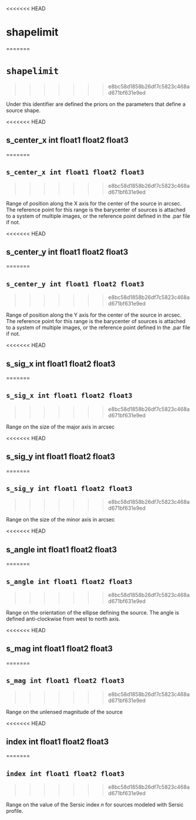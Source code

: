 <<<<<<< HEAD
# shapelimit
=======
# `shapelimit`
>>>>>>> e8bc58d1858b26df7c5823c468ad671bf631e9ed


Under this identifier are defined the priors on the parameters that define a source shape.




<<<<<<< HEAD
## s\_center\_x int float1 float2 float3
=======
## `s_center_x int float1 float2 float3`
>>>>>>> e8bc58d1858b26df7c5823c468ad671bf631e9ed

Range of position along the X axis for the center of the source in arcsec. The reference point for this range is the barycenter of sources is attached to a system of multiple images, or the reference point defined in the .par file if not.


<<<<<<< HEAD
## s\_center\_y int float1 float2 float3
=======
## `s_center_y int float1 float2 float3`
>>>>>>> e8bc58d1858b26df7c5823c468ad671bf631e9ed

Range of position along the Y axis for the center of the source in arcsec. The reference point for this range is the barycenter of sources is attached to a system of multiple images, or the reference point defined in the .par file if not.


<<<<<<< HEAD
## s\_sig\_x int float1 float2 float3
=======
## `s_sig_x int float1 float2 float3`
>>>>>>> e8bc58d1858b26df7c5823c468ad671bf631e9ed

Range on the size of the major axis in arcsec


<<<<<<< HEAD
## s\_sig\_y int float1 float2 float3
=======
## `s_sig_y int float1 float2 float3`
>>>>>>> e8bc58d1858b26df7c5823c468ad671bf631e9ed

Range on the size of the minor axis in arcsec


<<<<<<< HEAD
## s\_angle int float1 float2 float3
=======
## `s_angle int float1 float2 float3`
>>>>>>> e8bc58d1858b26df7c5823c468ad671bf631e9ed

Range on the orientation of the ellipse defining the source. The angle is defined anti-clockwise from west to north axis.


<<<<<<< HEAD
## s\_mag int float1 float2 float3
=======
## `s_mag int float1 float2 float3`
>>>>>>> e8bc58d1858b26df7c5823c468ad671bf631e9ed

Range on the unlensed magnitude of the source


<<<<<<< HEAD
## index int float1 float2 float3
=======
## `index int float1 float2 float3`
>>>>>>> e8bc58d1858b26df7c5823c468ad671bf631e9ed

Range on the value of the Sersic index $n$ for sources modeled with Sersic profile.



